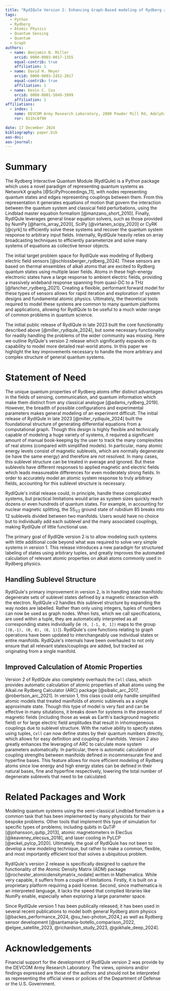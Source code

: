 ```yaml
---
title: "RydIQule Version 2: Enhancing Graph-Based modeling of Rydberg atoms"
tags:
  - Python
  - Rydberg
  - Atomic Physics
  - Quantum Sensing
  - Quantum
  - Graph
authors:
  - name: Benjamin N. Miller
    orcid: 0000-0003-0017-1355
    equal-contrib: true
    affiliation: 1 
  - name: David H. Meyer
    orcid: 0000-0003-2452-2017
    equal-contrib: true
    affiliation: 1
  - name: Kevin C. Cox
    orcid: 0000-0001-5049-3999
    affiliation: 1
affiliations:
  - index: 1
    name: DEVCOM Army Research Laboratory, 2800 Powder Mill Rd, Adelphi, MD, 20783, USA
    ror: 011hc8f90

date: 17 December 2024
bibliography: paper.bib
aas-doi: 
aas-journal:
---
```

# Summary

The Rydberg Interactive Quantum Module (RydIQule) is a Python package which uses a novel paradigm of representing quantum systems as NetworkX graphs [@SciPyProceedings_11],
with nodes representing quantum states and edges representing couplings between them.
From this representation it generates equations of motion that govern the interaction between the quantum system and classical field perturbations,
using the Lindblad master equation formalism [@manzano_short_2010].
Finally, RydIQule leverages general linear equation solvers, such as those provided by NumPy [@harris_array_2020], SciPy [@virtanen_scipy_2020] or CyRK [@cyrk]
to efficiently solve these systems and recover the quantum system response to arbitrary input fields.
Internally, RydIQule heavily relies on array broadcasting techniques to efficiently parameterize and solve many systems of equations as collective tensor objects.

The initial target problem space for RydIQule was modeling of Rydberg electric field sensors [@schlossberger_rydberg_2024].
These sensors are based on thermal ensembles of alkali atoms
that are excited to Rydberg quantum states using multiple laser fields.
Atoms in these high-energy electronic states have a large response to ambient electric fields,
providing a massively wideband response spanning from quasi-DC to a THz [@fancher_rydberg_2021].
Creating a flexible, performant forward model for these types of sensors allows for rapid iteration and exploration of system designs and fundamental atomic physics.
Ultimately, the theoretical tools required to model these systems are common to many quantum platforms and applications,
allowing for RydIQule to be useful to a much wider range of common problems in quantum science.

The initial public release of RydIQule in late 2023 built the core functionality described above [@miller_rydiqule_2024],
but some necessary functionality for readily handling the problems of the wider community was missing.
Here we outline RyIQule's version 2 release which significantly expands on its capability to model more detailed real-world atoms.
In this paper we highlight the key improvements necessary to handle the more arbitrary and complex structure of general quantum systems.

# Statement of Need

The unique quantum properties of Rydberg atoms offer distinct advantages in the fields of sensing, communication,
and quantum information which make them distinct from any classical analogue [@adams_rydberg_2019].
However, the breadth of possible configurations and experimental parameters makes general modeling of an experiment difficult.
The initial release of RydIQule in late 2023 [@miller_rydiqule_2024] built the foundational structure of generating differential equations from a computational graph.
Though this design is highly flexible and technically capable of modeling a huge variety of systems,
it required a significant amount of manual book-keeping by the user to track the many complexities of real atoms (compared with simplified models).
In particular, many atomic energy levels consist of magnetic sublevels, which are normally degenerate (ie have the same energy) and therefore are not resolved.
In many cases, this sublevel structure can be treated in average and ignored.
But these sublevels have different responses to applied magnetic and electric fields which leads measureable differences for even moderately strong fields.
In order to accurately model an atomic system response to truly arbitrary fields, accounting for this sublevel structure is necessary.

RydIQule's initial release could, in principle, handle these complicated systems,
but practical limitations would arise as system sizes quickly reach dozens or even hundreds of quantum states.
For example, in accounting for nuclear magnetic splitting,
the $5\text{S}_{1/2}$ ground state of rubidium 85 breaks into 12 sublevels divided between two manifolds.
Users would have no choice but to individually add each sublevel and the many associated couplings,
making RydIQule of little functional use.

The primary goal of RydIQle version 2 is to allow modeling such systems with little additional code beyond what was required to solve very simple systems in version 1. 
This release introduces a new paradigm for structured labeling of states using arbitrary tuples,
and greatly improves the automated calculation of relevant atomic properties on alkali atoms commonly used in Rydberg physics.

## Handling Sublevel Structure

RydIQule's primary improvement in version 2,
is in handling state manifolds: degenerate sets of sublevel states defined by a magnetic interaction with the electron.
RydIQule v2 handles this sublevel structure by expanding the way nodes are labelled.
Rather than only using integers, tuples of numbers can now be used as graph nodes.
When lists, which we call specifications, are used within a tuple, they are automatically interpreted as all corresponding states individually
(ie `(0, [-1, 0, 1])` maps to the group `[(0,-1), (0, 0), (0, 1)]`).
RydIQule's core functions relating to graph operations have been updated to interchangeably use individual states or entire manifolds.
RydIQule's internals have been overhauled to not only ensure that all relevant states/couplings are added, but tracked as originating from a single manifold.

## Improved Calculation of Atomic Properties

Version 2 of RydIQule also completely overhauls the `Cell` class, which provides automatic calculation of atomic properties of alkali atoms
using the Alkali.ne Rydberg Calculator (ARC) package [@sibalic_arc_2017, @robertson_arc_2021].
In version 1, this class could only handle simplified atomic models that treated manifolds of atomic sublevels as a single approximate state.
Though this type of model is very fast and can be effective in many situtations,
it breaks down for systems in the presence of magnetic fields (including those as weak as Earth's background magnetic field)
or for large electric field amplitudes that result in inhomogeneous couplings due to sublevel structure.
With the native ability to specify states using tuples, `Cell` can now define states by their quantum numbers directly,
which allows for easy definition and coupling of manifolds.
Version 2 also greatly enhances the leveraging of ARC to calculate more system parameters automatically.
In particular, there is automatic calculation of coupling strengths between manifolds defined in incommensurate fine and hyperfine bases.
This feature allows for more efficient modeling of Rydberg atoms since low energy and high energy states can be defined in their natural bases,
fine and hyperfine respectively, lowering the total number of degenerate sublevels that need to be calculated.

# Related Packages and Work

Modeling quantum systems using the semi-classical Lindblad formalism is a common task that has been implemented by many physicists for their bespoke problems.
Other tools that implement this type of simulation for specific types of problems; including qubits in QuTiP [@johansson_qutip_2013], atomic magnetometers in ElecSus [@keaveney_elecsus_2018], and laser cooling in PyLCP [@eckel_pylcp_2020].
Ultimately, the goal of RydIQule has not been to develop a new modeling technique,
but rather to make a common, flexible, and most importantly efficient tool that solves a ubiquitous problem.

RydIQule's version 2 release is specifically designed to capture the functionality of the Atomic Density Matrix (ADM) package [@rochester_atomicdensitymatrix_nodate] written in Mathematica.
While very capable, it suffers from a couple of limitations.
Firstly, it is built on a proprietary platform requiring a paid license.
Second, since mathematica is an interpreted language,
it lacks the speed that complied libraries like NumPy enable, especially when exploring a large parameter space.

Since RydIQule version 1 has been publically released,
it has been used in several recent publications to model both general Rydberg atom physics [@backes_performance_2024, @su_two-photon_2024,]
as well as Rydberg sensor development [@santamaria-botello_comparison_2022, @elgee_satellite_2023, @richardson_study_2023, @gokhale_deep_2024].

# Acknowledgements

Financial support for the development of RydIQule version 2 was provide by the DEVCOM Army Research Laboratory.
The views, opinions and/or findings expressed are those of the authors and should not be interpreted as representing the official views or policies of the Department of Defense or the U.S. Government.